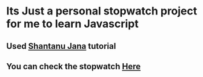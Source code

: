# Its Just a personal stopwatch project for me to learn Javascript
## Used [Shantanu Jana](https://dev.to/shantanu_jana/create-a-simple-stopwatch-using-javascript-3eoo) tutorial
## You can check the stopwatch [Here](https://mrrafsan0.github.io/stopwatch/)

